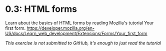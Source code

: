 # 0.3: HTML forms
Learn about the basics of HTML forms by reading Mozilla's tutorial Your first form.
https://developer.mozilla.org/en-US/docs/Learn_web_development/Extensions/Forms/Your_first_form

*This exercise is not submitted to GitHub, it's enough to just read the tutorial*